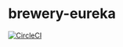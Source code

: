 # brewery-eureka

[![CircleCI](https://circleci.com/gh/hmnshgpt455/brewery-eureka.svg?style=svg&circle-token=ccc2fedd969dc816849e762e57c48caddfabe768)](<LINK>)
